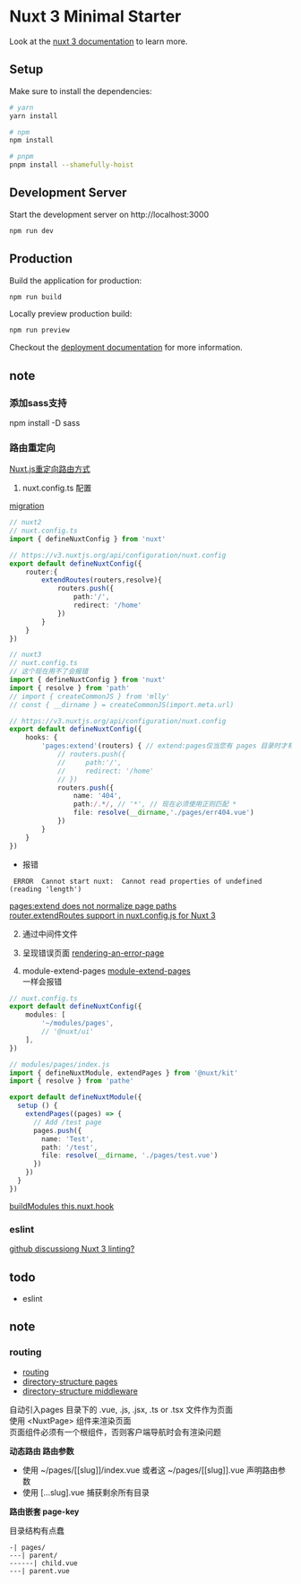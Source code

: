 # Nuxt 3 Minimal Starter

Look at the [nuxt 3 documentation](https://v3.nuxtjs.org) to learn more.

## Setup

Make sure to install the dependencies:

```bash
# yarn
yarn install

# npm
npm install

# pnpm
pnpm install --shamefully-hoist
```

## Development Server

Start the development server on http://localhost:3000

```bash
npm run dev
```

## Production

Build the application for production:

```bash
npm run build
```

Locally preview production build:

```bash
npm run preview
```

Checkout the [deployment documentation](https://v3.nuxtjs.org/guide/deploy/presets) for more information.

## note

### 添加sass支持
npm install -D sass

### 路由重定向
[Nuxt.js重定向路由方式](https://blog.csdn.net/weixin_45172119/article/details/107975277)
1. nuxt.config.ts 配置

[migration](https://v3.nuxtjs.org/migration/configuration/#migration)

```ts
// nuxt2
// nuxt.config.ts
import { defineNuxtConfig } from 'nuxt'

// https://v3.nuxtjs.org/api/configuration/nuxt.config
export default defineNuxtConfig({
    router:{
        extendRoutes(routers,resolve){
            routers.push({
                path:'/',
                redirect: '/home'
            })
        }
    }
})
```
```ts
// nuxt3
// nuxt.config.ts
// 这个现在用不了会报错
import { defineNuxtConfig } from 'nuxt'
import { resolve } from 'path'
// import { createCommonJS } from 'mlly'
// const { __dirname } = createCommonJS(import.meta.url)

// https://v3.nuxtjs.org/api/configuration/nuxt.config
export default defineNuxtConfig({
    hooks: {
        'pages:extend'(routers) { // extend:pages仅当您有 pages 目录时才有效
            // routers.push({
            //     path:'/',
            //     redirect: '/home'
            // })
            routers.push({
                name: '404',
                path:/.*/, // '*', // 现在必须使用正则匹配 *
                file: resolve(__dirname,'./pages/err404.vue')
            })
        }
    }
})
```

- 报错
```
 ERROR  Cannot start nuxt:  Cannot read properties of undefined (reading 'length')  
```
[pages:extend does not normalize page paths](https://github.com/nuxt/framework/issues/2822)  
[router.extendRoutes support in nuxt.config.js for Nuxt 3](https://github.com/nuxt/framework/issues/2041)

2. 通过中间件文件


3. 呈现错误页面
[rendering-an-error-page](https://v3.nuxtjs.org/guide/features/error-handling/#rendering-an-error-page)

4. module-extend-pages
[module-extend-pages](https://v3.nuxtjs.org/examples/advanced/module-extend-pages/)  
一样会报错
```ts
// nuxt.config.ts
export default defineNuxtConfig({
    modules: [
        '~/modules/pages',
        // '@nuxt/ui'
    ],
})

```
```ts
// modules/pages/index.js
import { defineNuxtModule, extendPages } from '@nuxt/kit'
import { resolve } from 'pathe'

export default defineNuxtModule({
  setup () {
    extendPages((pages) => {
      // Add /test page
      pages.push({
        name: 'Test',
        path: '/test',
        file: resolve(__dirname, './pages/test.vue')
      })
    })
  }
})

```
[buildModules this.nuxt.hook](https://github.com/nuxt/framework/issues/2041#issuecomment-1011775139)

### eslint

[github discussiong Nuxt 3 linting?](https://github.com/nuxt/framework/discussions/2815)

## todo
- eslint


## note

### routing

- [routing](https://v3.nuxtjs.org/guide/features/routing)
- [directory-structure pages](https://v3.nuxtjs.org/guide/directory-structure/pages/)
- [directory-structure middleware](https://v3.nuxtjs.org/guide/directory-structure/middleware/)

自动引入pages 目录下的 .vue, .js, .jsx, .ts or .tsx 文件作为页面  
使用 &lt;NuxtPage&gt; 组件来渲染页面  
页面组件必须有一个根组件，否则客户端导航时会有渲染问题


**动态路由 路由参数**
- 使用 ~/pages/\[\[slug\]\]/index.vue 或者这 ~/pages/\[\[slug\]\].vue 声明路由参数
- 使用 \[...slug\].vue 捕获剩余所有目录

**路由嵌套 page-key**

目录结构有点蠢

```
-| pages/
---| parent/
------| child.vue
---| parent.vue
```

